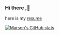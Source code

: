 ### Hi there ,👋
here is my [resume](https://github.com/marsen/marsen/blob/main/resume/en/index.md)

<!--
**marsen/marsen** is a ✨ _special_ ✨ repository because its `README.md` (this file) appears on your GitHub profile.

Here are some ideas to get you started:

- 🔭 I’m currently working on ...
- 🌱 I’m currently learning ...
- 👯 I’m looking to collaborate on ...
- 🤔 I’m looking for help with ...
- 💬 Ask me about ...
- 📫 How to reach me: ...
- 😄 Pronouns: ...
- ⚡ Fun fact: ...
-->
[![Marsen's GitHub stats](https://github-readme-stats.vercel.app/api?username=marsen&show_icons=true&theme=radical)](https://github.com/anuraghazra/github-readme-stats)
